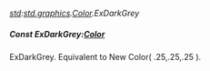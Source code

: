_[std](../../modules/std/std-module.md):[std.graphics](../../modules/std/std-graphics.md).[Color](../../modules/std/std-graphics-color.md).ExDarkGrey_
##### Const ExDarkGrey:[Color](../../modules/std/std-graphics-color.md)
ExDarkGrey. Equivalent to New Color( .25,.25,.25 ).
